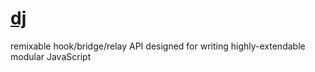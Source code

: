 [dj](https://github.com/ryanve/dj)
====

remixable hook/bridge/relay API designed for writing highly-extendable modular JavaScript